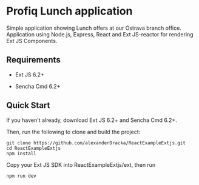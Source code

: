 # Profiq Lunch application
Simple application showing Lunch offers at our Ostrava branch office.
Application using Node.js, Express, React and Ext JS-reactor for rendering Ext JS Components.

## Requirements

* Ext JS 6.2+

* Sencha Cmd 6.2+

## Quick Start

If you haven't already, download Ext JS 6.2+ and Sencha Cmd 6.2+.

Then, run the following to clone and build the project:

    git clone https://github.com/alexanderDracka/ReactExampleExtjs.git
    cd ReactExampleExtjs
    npm install
    
Copy your Ext JS SDK into ReactExampleExtjs/ext, then run

    npm run dev
    